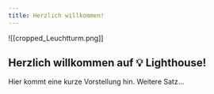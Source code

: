 ```yaml
---
title: Herzlich willkommen!
---
```

![[cropped_Leuchtturm.png]]
## Herzlich willkommen auf 💡 Lighthouse!

Hier kommt eine kurze Vorstellung hin.
Weitere Satz...
